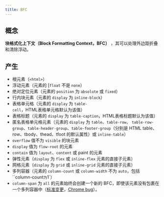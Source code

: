 ```yaml
---
title: BFC
---
```


## 概念

**块格式化上下文（Block Formatting Context，BFC）** ，其可以处理外边距折叠和清除浮动。



## 产生

+ 根元素（`<html>`）
+ 浮动元素（元素的 [`float` 不是 `none`）
+ 绝对定位元素（元素的 `position` 为 `absolute` 或 `fixed`）
+ 行内块元素（元素的 `display` 为 `inline-block`）
+ 表格单元格（元素的 `display` 为 `table-cell`，HTML表格单元格默认为该值）
+ 表格标题（元素的 `display` 为 `table-caption`，HTML表格标题默认为该值）
+ 匿名表格单元格元素（元素的 `display` 为 `table`、`table-row`、 `table-row-group`、`table-header-group`、`table-footer-group`（分别是 HTML table、row、tbody、thead、tfoot 的默认属性）或 `inline-table`）
+ `overflow` 值不为 `visible` 的块元素
+ `display` 值为 `flow-root` 的元素
+ `contain` 值为 `layout`、`content` 或 paint 的元素
+ 弹性元素（`display` 为 `flex` 或 `inline-flex` 元素的直接子元素）
+ 网格元素（`display` 为 `grid` 或 `inline-grid` 元素的直接子元素）
+ 多列容器（元素的 `column-count` 或 `column-width` 不为 `auto`，包括 ``column-count` 为 `1`）
+ `column-span` 为 `all` 的元素始终会创建一个新的 BFC，即使该元素没有包裹在一个多列容器中（[标准变更](https://github.com/w3c/csswg-drafts/commit/a8634b96900279916bd6c505fda88dda71d8ec51)，[Chrome bug](https://bugs.chromium.org/p/chromium/issues/detail?id=709362)）。